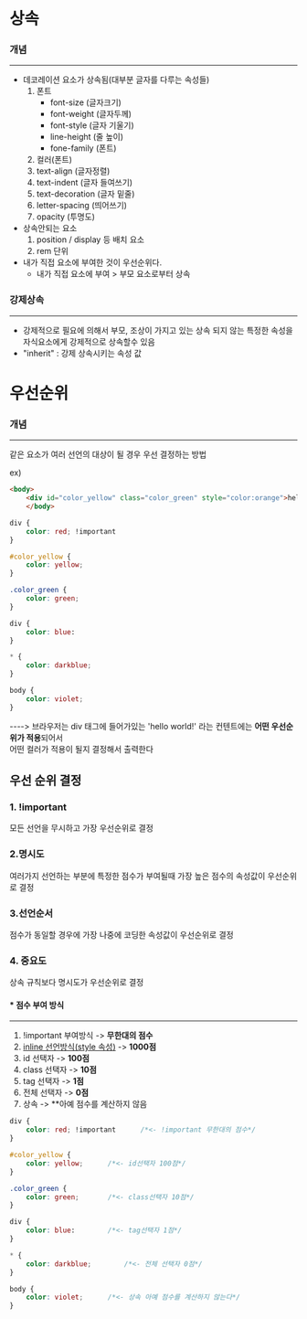 # 상속

### 개념  

***

- 데코레이션 요소가 상속됨(대부분 글자를 다루는 속성들)
  1. 폰트
     * font-size (글자크기)
     * font-weight (글자두께)
     * font-style (글자 기울기)
     * line-height (줄 높이)
     * fone-family (폰트)
  2. 컬러(폰트)
  3. text-align (글자정렬)
  4. text-indent (글자 들여쓰기)
  5. text-decoration (글자 밑줄)
  6. letter-spacing (띄어쓰기)
  7. opacity (투명도)
- 상속안되는 요소
  1. position / display 등 배치 요소
  2. rem 단위
- 내가 직접 요소에 부여한 것이 우선순위다. 
  - 내가 직접 요소에 부여 > 부모 요소로부터 상속

### 강제상속

***

- 강제적으로 필요에 의해서 부모, 조상이 가지고 있는 상속 되지 않는 특정한 속성을 자식요소에게 강제적으로 상속할수 있음
- "inherit" : 강제 상속시키는 속성 값

# 우선순위

### 개념

***

같은 요소가 여러 선언의 대상이 될 경우 우선 결정하는 방법

ex)

```html
<body>
    <div id="color_yellow" class="color_green" style="color:orange">hello world!</div>
    </body>
```

```css
div {
    color: red; !important
}

#color_yellow {
    color: yellow;
}

.color_green {
    color: green;
}

div {
    color: blue:
}

* {
    color: darkblue;
}

body { 
    color: violet;
}
```

---->  브라우저는 div 태그에 들어가있는 'hello world!' 라는 컨텐트에는 **어떤 우선순위가 적용**되어서<br> 어떤 컬러가 적용이 될지 결정해서 출력한다 

## 우선 순위 결정 

### 1. !important

모든 선언을 무시하고 가장 우선순위로 결정

### 2.명시도

여러가지 선언하는 부분에 특정한 점수가 부여될때 가장 높은 점수의 속성값이 우선순위로 결정

### 3.선언순서

점수가 동일할 경우에 가장 나중에 코딩한 속성값이 우선순위로 결정

### 4. 중요도

상속 규칙보다 명시도가 우선순위로 결정

#### * 점수 부여 방식

***

1. !important 부여방식 -> **무한대의 점수**
2. <u>inline 선언방식(style 속성)</u> -> **1000점**
3. id 선택자 -> **100점**
4. class 선택자 -> **10점**
5. tag 선택자 -> **1점**
6. 전체 선택자 -> **0점**
7. 상속 -> **아예 점수를 계산하지 않음

```css
div {
    color: red; !important		/*<- !important 무한대의 점수*/
}

#color_yellow {
    color: yellow;		/*<- id선택자 100점*/
}

.color_green {
    color: green;		/*<- class선택자 10점*/
}

div {
    color: blue:		/*<- tag선택자 1점*/
}

* {
    color: darkblue;		/*<- 전체 선택자 0점*/
}

body {
    color: violet;		/*<- 상속 아예 점수를 계산하지 않는다*/
}
```





